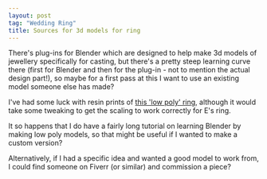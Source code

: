 ```yaml
---
layout: post
tag: "Wedding Ring"
title: Sources for 3d models for ring
---
```


There's plug-ins for Blender which are designed to help make 3d models of
jewellery specifically for casting, but there's a pretty steep learning curve
there (first for Blender and then for the plug-in - not to mention the actual
design part!), so maybe for a first pass at this I want to use an existing model
someone else has made?

I've had some luck with resin prints of [this 'low poly' ring](https://www.thingiverse.com/thing:711970),
although it would take some tweaking to get the scaling to work correctly for
E's ring.

It so happens that I do have a fairly long tutorial on learning Blender by
making low poly models, so that might be useful if I wanted to make a custom
version?

Alternatively, if I had a specific idea and wanted a good model to work from, I
could find someone on Fiverr (or similar) and commission a piece?
